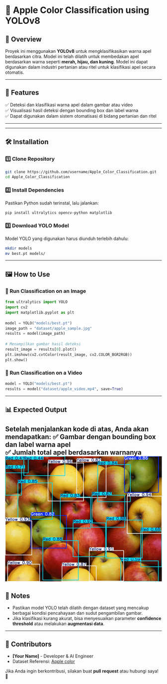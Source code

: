 # 🍏 Apple Color Classification using YOLOv8

## 📖 Overview
Proyek ini menggunakan **YOLOv8** untuk mengklasifikasikan warna apel berdasarkan citra. Model ini telah dilatih untuk membedakan apel berdasarkan warna seperti **merah, hijau, dan kuning**. Model ini dapat digunakan dalam industri pertanian atau ritel untuk klasifikasi apel secara otomatis.

---

## 🚀 Features
✅ Deteksi dan klasifikasi warna apel dalam gambar atau video  
✅ Visualisasi hasil deteksi dengan bounding box dan label warna  
✅ Dapat digunakan dalam sistem otomatisasi di bidang pertanian dan ritel  

---

---

## 🛠 Installation

### 1️⃣ Clone Repository
```bash
git clone https://github.com/username/Apple_Color_Classification.git
cd Apple_Color_Classification
```

### 2️⃣ Install Dependencies
Pastikan Python sudah terinstal, lalu jalankan:
```bash
pip install ultralytics opencv-python matplotlib
```

### 3️⃣ Download YOLO Model
Model YOLO yang digunakan harus diunduh terlebih dahulu:
```bash
mkdir models
mv best.pt models/
```

---

## 🖼️ How to Use

### 🔹 Run Classification on an Image
```python
from ultralytics import YOLO
import cv2
import matplotlib.pyplot as plt

model = YOLO("models/best.pt")
image_path = "dataset/apple_sample.jpg"
results = model(image_path)

# Menampilkan gambar hasil deteksi
result_image = results[0].plot()
plt.imshow(cv2.cvtColor(result_image, cv2.COLOR_BGR2RGB))
plt.show()
```

### 🔹 Run Classification on a Video
```python
model = YOLO("models/best.pt")
results = model("dataset/apple_video.mp4", save=True)
```

---

## 📊 Expected Output
Setelah menjalankan kode di atas, Anda akan mendapatkan:
✅ Gambar dengan bounding box dan label warna apel  
✅ Jumlah total apel berdasarkan warnanya  
![Output](https://github.com/Amrina22/apple-color-classification/blob/main/apple-color-classification.jpg)
---

## 📝 Notes
- Pastikan model YOLO telah dilatih dengan dataset yang mencakup berbagai kondisi pencahayaan dan sudut pengambilan gambar.
- Jika klasifikasi kurang akurat, bisa menyesuaikan parameter **confidence threshold** atau melakukan **augmentasi data**.

---

## 🤝 Contributors
- **[Your Name]** - Developer & AI Engineer
- Dataset Referensi: [Apple color](https://universe.roboflow.com/tugas-akhir-70fw5/apel-mrg3l)

Jika Anda ingin berkontribusi, silakan buat **pull request** atau hubungi saya! 🚀


